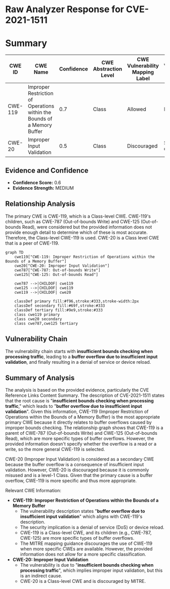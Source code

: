 # Raw Analyzer Response for CVE-2021-1511

# Summary
| CWE ID | CWE Name | Confidence | CWE Abstraction Level | CWE Vulnerability Mapping Label | CWE-Vulnerability Mapping Notes |
|---|---|---|---|---|---|
| CWE-119 | Improper Restriction of Operations within the Bounds of a Memory Buffer | 0.7 | Class | Allowed | Primary CWE |
| CWE-20 | Improper Input Validation | 0.5 | Class | Discouraged | Secondary Candidate |

## Evidence and Confidence

*   **Confidence Score:** 0.6
*   **Evidence Strength:** MEDIUM

## Relationship Analysis
The primary CWE is CWE-119, which is a Class-level CWE. CWE-119's children, such as CWE-787 (Out-of-bounds Write) and CWE-125 (Out-of-bounds Read), were considered but the provided information does not provide enough detail to determine which of these is most accurate. Therefore, the Class-level CWE-119 is used. CWE-20 is a Class level CWE that is a peer of CWE-119.

```mermaid
graph TD
    cwe119["CWE-119: Improper Restriction of Operations within the Bounds of a Memory Buffer"]
    cwe20["CWE-20: Improper Input Validation"]
    cwe787["CWE-787: Out-of-bounds Write"]
    cwe125["CWE-125: Out-of-bounds Read"]
    
    cwe787 -->|CHILDOF| cwe119
    cwe125 -->|CHILDOF| cwe119
    cwe119 -->|CHILDOF| cwe20
    
    classDef primary fill:#f96,stroke:#333,stroke-width:2px
    classDef secondary fill:#69f,stroke:#333
    classDef tertiary fill:#9e9,stroke:#333
    class cwe119 primary
    class cwe20 secondary
    class cwe787,cwe125 tertiary
```

## Vulnerability Chain
The vulnerability chain starts with **insufficient bounds checking when processing traffic**, leading to a **buffer overflow due to insufficient input validation**, and finally resulting in a denial of service or device reload.

## Summary of Analysis
The analysis is based on the provided evidence, particularly the CVE Reference Links Content Summary. The description of CVE-2021-1511 states that the root cause is "**insufficient bounds checking when processing traffic**," which leads to "**buffer overflow due to insufficient input validation**". Given this information, CWE-119 (Improper Restriction of Operations within the Bounds of a Memory Buffer) is the most appropriate primary CWE because it directly relates to buffer overflows caused by improper bounds checking. The relationship graph shows that CWE-119 is a parent of CWE-787 (Out-of-bounds Write) and CWE-125 (Out-of-bounds Read), which are more specific types of buffer overflows. However, the provided information doesn't specify whether the overflow is a read or a write, so the more general CWE-119 is selected.

CWE-20 (Improper Input Validation) is considered as a secondary CWE because the buffer overflow is a consequence of insufficient input validation. However, CWE-20 is discouraged because it is commonly misused and is a level-1 Class. Given that the primary cause is a buffer overflow, CWE-119 is more specific and thus more appropriate.

Relevant CWE Information:
*   **CWE-119: Improper Restriction of Operations within the Bounds of a Memory Buffer**
    *   The vulnerability description states "**buffer overflow due to insufficient input validation**" which aligns with CWE-119's description.
    *   The security implication is a denial of service (DoS) or device reload.
    *   CWE-119 is a Class-level CWE, and its children (e.g., CWE-787, CWE-125) are more specific types of buffer overflows.
    *   The MITRE mapping guidance discourages the use of CWE-119 when more specific CWEs are available. However, the provided information does not allow for a more specific classification.
*   **CWE-20: Improper Input Validation**
    *   The vulnerability is due to "**insufficient bounds checking when processing traffic**", which implies improper input validation, but this is an indirect cause.
    *   CWE-20 is a Class-level CWE and is discouraged by MITRE.